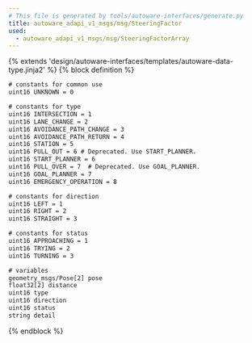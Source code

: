 ```yaml
---
# This file is generated by tools/autoware-interfaces/generate.py
title: autoware_adapi_v1_msgs/msg/SteeringFactor
used:
  - autoware_adapi_v1_msgs/msg/SteeringFactorArray
---
```


{% extends 'design/autoware-interfaces/templates/autoware-data-type.jinja2' %}
{% block definition %}

```txt
# constants for common use
uint16 UNKNOWN = 0

# constants for type
uint16 INTERSECTION = 1
uint16 LANE_CHANGE = 2
uint16 AVOIDANCE_PATH_CHANGE = 3
uint16 AVOIDANCE_PATH_RETURN = 4
uint16 STATION = 5
uint16 PULL_OUT = 6 # Deprecated. Use START_PLANNER.
uint16 START_PLANNER = 6
uint16 PULL_OVER = 7  # Deprecated. Use GOAL_PLANNER.
uint16 GOAL_PLANNER = 7
uint16 EMERGENCY_OPERATION = 8

# constants for direction
uint16 LEFT = 1
uint16 RIGHT = 2
uint16 STRAIGHT = 3

# constants for status
uint16 APPROACHING = 1
uint16 TRYING = 2
uint16 TURNING = 3

# variables
geometry_msgs/Pose[2] pose
float32[2] distance
uint16 type
uint16 direction
uint16 status
string detail
```

{% endblock %}
